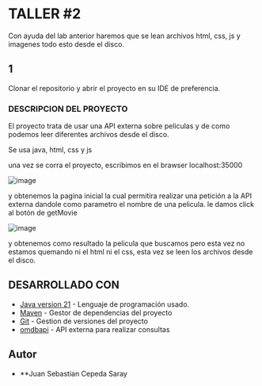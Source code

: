 # TALLER #2

Con ayuda del lab anterior haremos que se lean archivos html, css, js y imagenes todo esto desde el disco.

## 1
Clonar el repositorio y abrir el proyecto en su IDE de preferencia.

### DESCRIPCION DEL PROYECTO

El proyecto trata de usar una API externa sobre peliculas y de como podemos leer diferentes archivos desde el disco.

Se usa java, html, css y js

una vez se corra el proyecto, escribimos en el brawser localhost:35000 

![image](https://github.com/Sebasian-Cepeda/taller2AREP/assets/89321404/2f57a261-0ef8-48c6-8f72-0afa9aaba73e)

y obtenemos la pagina inicial la cual permitira realizar una petición a la API externa dandole como parametro el nombre de una pelicula.
le damos click al botón de getMovie 

![image](https://github.com/Sebasian-Cepeda/taller2AREP/assets/89321404/8dbbfdff-d9d9-46f6-9f8c-1536be890708)

y obtenemos como resultado la pelicula que buscamos pero esta vez no estamos quemando ni el html ni el css, esta vez se leen los archivos desde el disco.

## DESARROLLADO CON

* [Java version 21](https://www.oracle.com/co/java/technologies/downloads/) - Lenguaje de programación usado.
* [Maven](https://maven.apache.org/download.cgi) - Gestor de dependencias del proyecto
* [Git](https://git-scm.com/downloads) - Gestion de versiones del proyecto
* [omdbapi](https://www.omdbapi.com) - API externa para realizar consultas


## Autor

* **Juan Sebastian Cepeda Saray
